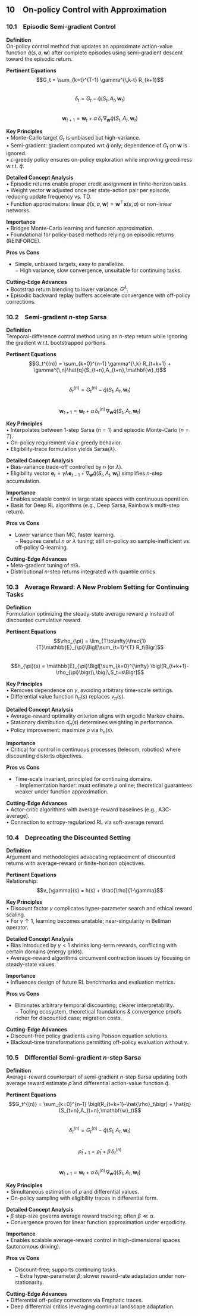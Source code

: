## 10 On-policy Control with Approximation  

### 10.1 Episodic Semi-gradient Control  

**Definition**  
On-policy control method that updates an approximate action-value function $\hat{q}(s,a,\mathbf{w})$ after complete episodes using semi-gradient descent toward the episodic return.

**Pertinent Equations**  
$$G_t = \sum_{k=t}^{T-1} \gamma^{\,k-t} R_{k+1}$$  
$$\delta_t = G_t - \hat{q}(S_t,A_t,\mathbf{w}_t)$$  
$$\mathbf{w}_{t+1} = \mathbf{w}_t + \alpha \,\delta_t \,\nabla_{\mathbf{w}} \hat{q}(S_t,A_t,\mathbf{w}_t)$$  

**Key Principles**  
• Monte-Carlo target $G_t$ is unbiased but high-variance.  
• Semi-gradient: gradient computed wrt $\hat{q}$ only; dependence of $G_t$ on $\mathbf{w}$ is ignored.  
• $\epsilon$-greedy policy ensures on-policy exploration while improving greediness w.r.t. $\hat{q}$.  

**Detailed Concept Analysis**  
• Episodic returns enable proper credit assignment in finite-horizon tasks.  
• Weight vector $\mathbf{w}$ adjusted once per state-action pair per episode, reducing update frequency vs. TD.  
• Function approximators: linear $\hat{q}(s,a,\mathbf{w})=\mathbf{w}^\top \mathbf{x}(s,a)$ or non-linear networks.  

**Importance**  
• Bridges Monte-Carlo learning and function approximation.  
• Foundational for policy-based methods relying on episodic returns (REINFORCE).  

**Pros vs Cons**  
+ Simple, unbiased targets, easy to parallelize.  
− High variance, slow convergence, unsuitable for continuing tasks.  

**Cutting-Edge Advances**  
• Bootstrap return blending to lower variance: $G^\lambda$.  
• Episodic backward replay buffers accelerate convergence with off-policy corrections.  


### 10.2 Semi-gradient $n$-step Sarsa  

**Definition**  
Temporal-difference control method using an $n$-step return while ignoring the gradient w.r.t. bootstrapped portions.

**Pertinent Equations**  
$$G_t^{(n)} = \sum_{k=0}^{n-1} \gamma^{\,k} R_{t+k+1} + \gamma^{\,n}\hat{q}(S_{t+n},A_{t+n},\mathbf{w}_t)$$  
$$\delta_t^{(n)} = G_t^{(n)} - \hat{q}(S_t,A_t,\mathbf{w}_t)$$  
$$\mathbf{w}_{t+1} = \mathbf{w}_t + \alpha \,\delta_t^{(n)} \,\nabla_{\mathbf{w}} \hat{q}(S_t,A_t,\mathbf{w}_t)$$  

**Key Principles**  
• Interpolates between 1-step Sarsa ($n=1$) and episodic Monte-Carlo ($n=T$).  
• On-policy requirement via $\epsilon$-greedy behavior.  
• Eligibility-trace formulation yields Sarsa($\lambda$).  

**Detailed Concept Analysis**  
• Bias-variance trade-off controlled by $n$ (or $\lambda$).  
• Eligibility vector $\mathbf{e}_t = \gamma\lambda\mathbf{e}_{t-1} + \nabla_{\mathbf{w}}\hat{q}(S_t,A_t,\mathbf{w}_t)$ simplifies $n$-step accumulation.  

**Importance**  
• Enables scalable control in large state spaces with continuous operation.  
• Basis for Deep RL algorithms (e.g., Deep Sarsa, Rainbow’s multi-step return).  

**Pros vs Cons**  
+ Lower variance than MC, faster learning.  
− Requires careful $n$ or $\lambda$ tuning; still on-policy so sample-inefficient vs. off-policy Q-learning.  

**Cutting-Edge Advances**  
• Meta-gradient tuning of $n$/$\lambda$.  
• Distributional $n$-step returns integrated with quantile critics.  


### 10.3 Average Reward: A New Problem Setting for Continuing Tasks  

**Definition**  
Formulation optimizing the steady-state average reward $\rho$ instead of discounted cumulative reward.

**Pertinent Equations**  
$$\rho_{\pi} = \lim_{T\to\infty}\frac{1}{T}\mathbb{E}_{\pi}\Bigl[\sum_{t=1}^{T} R_t\Bigr]$$  
$$h_{\pi}(s) = \mathbb{E}_{\pi}\Bigl[\sum_{k=0}^{\infty} \bigl(R_{t+k+1}-\rho_{\pi}\bigr)\,\big|\,S_t=s\Bigr]$$  

**Key Principles**  
• Removes dependence on $\gamma$, avoiding arbitrary time-scale settings.  
• Differential value function $h_{\pi}(s)$ replaces $v_{\pi}(s)$.  

**Detailed Concept Analysis**  
• Average-reward optimality criterion aligns with ergodic Markov chains.  
• Stationary distribution $d_{\pi}(s)$ determines weighting in performance.  
• Policy improvement: maximize $\rho$ via $h_{\pi}(s)$.  

**Importance**  
• Critical for control in continuous processes (telecom, robotics) where discounting distorts objectives.  

**Pros vs Cons**  
+ Time-scale invariant, principled for continuing domains.  
− Implementation harder: must estimate $\rho$ online; theoretical guarantees weaker under function approximation.  

**Cutting-Edge Advances**  
• Actor-critic algorithms with average-reward baselines (e.g., A3C-average).  
• Connection to entropy-regularized RL via soft-average reward.  


### 10.4 Deprecating the Discounted Setting  

**Definition**  
Argument and methodologies advocating replacement of discounted returns with average-reward or finite-horizon objectives.

**Pertinent Equations**  
Relationship: $$v_{\gamma}(s) = h(s) + \frac{\rho}{1-\gamma}$$  

**Key Principles**  
• Discount factor $\gamma$ complicates hyper-parameter search and ethical reward scaling.  
• For $\gamma\uparrow 1$, learning becomes unstable; near-singularity in Bellman operator.  

**Detailed Concept Analysis**  
• Bias introduced by $\gamma<1$ shrinks long-term rewards, conflicting with certain domains (energy grids).  
• Average-reward algorithms circumvent contraction issues by focusing on steady-state values.  

**Importance**  
• Influences design of future RL benchmarks and evaluation metrics.  

**Pros vs Cons**  
+ Eliminates arbitrary temporal discounting; clearer interpretability.  
− Tooling ecosystem, theoretical foundations & convergence proofs richer for discounted case; migration costs.  

**Cutting-Edge Advances**  
• Discount-free policy gradients using Poisson equation solutions.  
• Blackout-time transformations permitting off-policy evaluation without $\gamma$.  


### 10.5 Differential Semi-gradient $n$-step Sarsa  

**Definition**  
Average-reward counterpart of semi-gradient $n$-step Sarsa updating both average reward estimate $\hat{\rho}$ and differential action-value function $\hat{q}$.

**Pertinent Equations**  
$$G_t^{(n)} = \sum_{k=0}^{n-1} \bigl(R_{t+k+1}-\hat{\rho}_t\bigr) + \hat{q}(S_{t+n},A_{t+n},\mathbf{w}_t)$$  
$$\delta_t^{(n)} = G_t^{(n)} - \hat{q}(S_t,A_t,\mathbf{w}_t)$$  
$$\hat{\rho}_{t+1} = \hat{\rho}_t + \beta \,\delta_t^{(n)}$$  
$$\mathbf{w}_{t+1} = \mathbf{w}_t + \alpha \,\delta_t^{(n)} \,\nabla_{\mathbf{w}}\hat{q}(S_t,A_t,\mathbf{w}_t)$$  

**Key Principles**  
• Simultaneous estimation of $\rho$ and differential values.  
• On-policy sampling with eligibility traces in differential form.  

**Detailed Concept Analysis**  
• $\beta$ step-size governs average reward tracking; often $\beta \ll \alpha$.  
• Convergence proven for linear function approximation under ergodicity.  

**Importance**  
• Enables scalable average-reward control in high-dimensional spaces (autonomous driving).  

**Pros vs Cons**  
+ Discount-free; supports continuing tasks.  
− Extra hyper-parameter $\beta$; slower reward-rate adaptation under non-stationarity.  

**Cutting-Edge Advances**  
• Differential off-policy corrections via Emphatic traces.  
• Deep differential critics leveraging continual landscape adaptation.